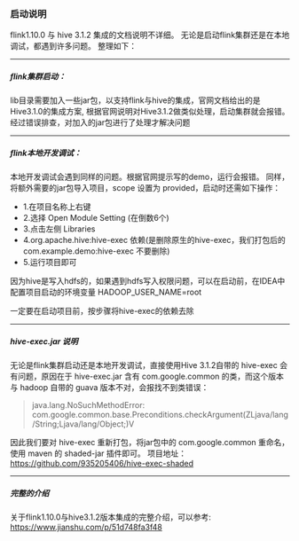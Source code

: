 ### 启动说明

flink1.10.0 与 hive 3.1.2 集成的文档说明不详细。
无论是启动flink集群还是在本地调试，都遇到许多问题。
整理如下：

---
##### flink集群启动：

lib目录需要加入一些jar包，以支持flink与hive的集成，官网文档给出的是Hive3.1.0的集成方案,
根据官网说明对Hive3.1.2做类似处理，启动集群就会报错。
经过错误排查，对加入的jar包进行了处理才解决问题

---
##### flink本地开发调试：

本地开发调试会遇到同样的问题。根据官网提示写的demo，运行会报错。
同样，将额外需要的jar包导入项目，scope 设置为 provided，启动时还需如下操作：

- 1.在项目名称上右键
- 2.选择 Open Module Setting (在倒数6个)
- 3.点击左侧 Libraries
- 4.org.apache.hive:hive-exec 依赖(是删除原生的hive-exec，我们打包后的 com.example.demo:hive-exec 不要删除)
- 5.运行项目即可 

因为hive是写入hdfs的，如果遇到hdfs写入权限问题，可以在启动前，在IDEA中配置项目启动的环境变量
HADOOP_USER_NAME=root

一定要在启动项目前，按步骤将hive-exec的依赖去除

---
##### hive-exec.jar 说明 

无论是flink集群启动还是本地开发调试，直接使用Hive 3.1.2自带的 hive-exec 会有问题，原因在于 hive-exec.jar 含有 com.google.common 的类，而这个版本与
hadoop 自带的 guava 版本不对，会报找不到类错误：
 >java.lang.NoSuchMethodError: com.google.common.base.Preconditions.checkArgument(ZLjava/lang/String;Ljava/lang/Object;)V

因此我们要对 hive-exec 重新打包，将jar包中的 com.google.common 重命名，使用 maven 的 shaded-jar 插件即可。
项目地址：https://github.com/935205406/hive-exec-shaded

---
##### 完整的介绍
关于flink1.10.0与hive3.1.2版本集成的完整介绍，可以参考:
https://www.jianshu.com/p/51d748fa3f48
